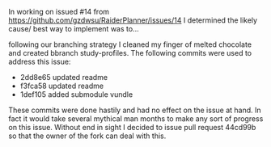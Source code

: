 In working on issued #14 from https://github.com/gzdwsu/RaiderPlanner/issues/14
I determined the likely cause/ best way to implement was to...

following our branching strategy I cleaned my finger of melted chocolate and created bbranch study-profiles.  The following commits were used to address this issue:
* 2dd8e65        updated readme
* f3fca58        updated readme
* 1def105        added submodule vundle

These commits were done hastily and had no effect on the issue at hand.  In fact it would take several mythical man months to make any sort of progress on this issue.  Without end in sight I decided to issue pull request 44cd99b so that the owner of the fork can deal with this.
